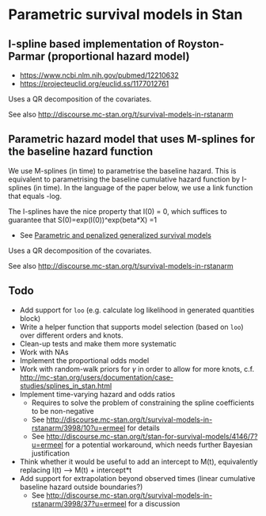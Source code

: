 # Parametric survival models in Stan

## I-spline based implementation of Royston-Parmar (proportional hazard model)

- https://www.ncbi.nlm.nih.gov/pubmed/12210632
- https://projecteuclid.org/euclid.ss/1177012761

Uses a QR decomposition of the covariates.

See also http://discourse.mc-stan.org/t/survival-models-in-rstanarm

## Parametric hazard model that uses M-splines for the baseline hazard function

We use M-splines (in time) to parametrise the baseline hazard. This is equivalent to parametrising the baseline cumulative hazard function by
I-splines (in time). In the language of the paper below, we use a link function that equals -log.

The I-splines have the nice property that I(0) = 0, which suffices to guarantee that S(0)=exp(I(0))^exp(beta*X) =1

- See [Parametric and penalized generalized survival models](https://www.ncbi.nlm.nih.gov/pubmed/27587596)

Uses a QR decomposition of the covariates.


See also http://discourse.mc-stan.org/t/survival-models-in-rstanarm

## Todo
- Add support for `loo` (e.g. calculate log likelihood in generated quantities block)
- Write a helper function that supports model selection (based on `loo`) over different orders and knots.
- Clean-up tests and make them more systematic
- Work with NAs
- Implement the proportional odds model
- Work with  random-walk priors for $\gamma$ in order to allow for more knots, c.f. http://mc-stan.org/users/documentation/case-studies/splines_in_stan.html
- Implement time-varying hazard and odds ratios
    - Requires to solve the problem of constraining the spline coefficients to be non-negative
    - See http://discourse.mc-stan.org/t/survival-models-in-rstanarm/3998/10?u=ermeel for details
    - See http://discourse.mc-stan.org/t/stan-for-survival-models/4146/7?u=ermeel for a potential workaround, which needs further Bayesian justification
- Think whether it would be useful to add an intercept to M(t), equivalently replacing I(t) --> M(t) + intercept*t
- Add support for extrapolation beyond observed times (linear cumulative baseline hazard outside boundaries?)
    - See http://discourse.mc-stan.org/t/survival-models-in-rstanarm/3998/37?u=ermeel for a discussion

